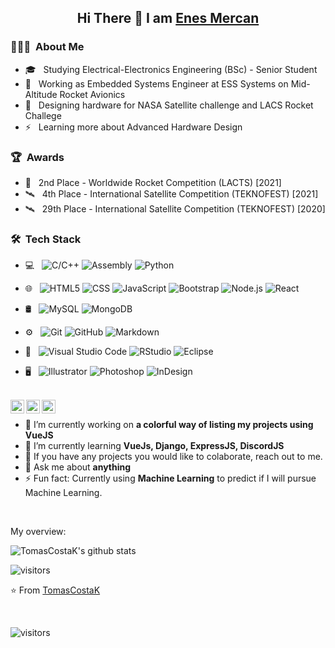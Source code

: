 
<!-- Greeting Section -->

<h2> 
  <p align="center">
      Hi There 👋 I am 
      <a href="https://github.com/enesmrcn">
      Enes Mercan
      </a>
  </p>
</h2>






<h3> 👨🏻‍💻 &nbsp;About Me </h3>

- 🎓 &nbsp; Studying Electrical-Electronics Engineering (BSc) - Senior Student
- 💼 &nbsp; Working as Embedded Systems Engineer at ESS Systems on Mid-Altitude Rocket Avionics
- 🚀 &nbsp; Designing hardware for NASA Satellite challenge and LACS Rocket Challege
- ⚡ &nbsp; Learning more about Advanced Hardware Design

<h3> 🏆 &nbsp;Awards</h3>

- 🚀 &nbsp; 2nd Place - Worldwide Rocket Competition (LACTS) [2021]
- 🛰️ &nbsp; 4th Place - International Satellite Competition (TEKNOFEST) [2021]
- 🛰️ &nbsp; 29th Place - International Satellite Competition (TEKNOFEST) [2020]

<h3> 🛠 &nbsp;Tech Stack</h3>

- 💻 &nbsp;
  ![C/C++](https://img.shields.io/badge/-C/C++-333333?style=flat&logo=C%2B%2B&logoColor=00599C)
  ![Assembly](https://img.shields.io/badge/-Python-333333?style=flat&logo=python)
  ![Python](https://img.shields.io/badge/-Python-333333?style=flat&logo=python)
  
- 🌐 &nbsp;
  ![HTML5](https://img.shields.io/badge/-HTML5-333333?style=flat&logo=HTML5)
  ![CSS](https://img.shields.io/badge/-CSS-333333?style=flat&logo=CSS3&logoColor=1572B6)
  ![JavaScript](https://img.shields.io/badge/-JavaScript-333333?style=flat&logo=javascript)
  ![Bootstrap](https://img.shields.io/badge/-Bootstrap-333333?style=flat&logo=bootstrap&logoColor=563D7C)
  ![Node.js](https://img.shields.io/badge/-Node.js-333333?style=flat&logo=node.js)
  ![React](https://img.shields.io/badge/-React-333333?style=flat&logo=react)
- 🛢 &nbsp;
  ![MySQL](https://img.shields.io/badge/-MySQL-333333?style=flat&logo=mysql)
  ![MongoDB](https://img.shields.io/badge/-MongoDB-333333?style=flat&logo=mongodb)
- ⚙️ &nbsp;
  ![Git](https://img.shields.io/badge/-Git-333333?style=flat&logo=git)
  ![GitHub](https://img.shields.io/badge/-GitHub-333333?style=flat&logo=github)
  ![Markdown](https://img.shields.io/badge/-Markdown-333333?style=flat&logo=markdown)
- 🔧 &nbsp;
  ![Visual Studio Code](https://img.shields.io/badge/-Visual%20Studio%20Code-333333?style=flat&logo=visual-studio-code&logoColor=007ACC)
  ![RStudio](https://img.shields.io/badge/-RStudio-333333?style=flat&logo=rstudio)
  ![Eclipse](https://img.shields.io/badge/-Eclipse-333333?style=flat&logo=eclipse-ide&logoColor=2C2255)
- 🖥 &nbsp;
  ![Illustrator](https://img.shields.io/badge/-Illustrator-333333?style=flat&logo=adobe-illustrator)
  ![Photoshop](https://img.shields.io/badge/-Photoshop-333333?style=flat&logo=adobe-photoshop)
  ![InDesign](https://img.shields.io/badge/-InDesign-333333?style=flat&logo=adobe-indesign)

<br/>










<a href="https://www.linkedin.com/in/tomascostax/">
  <img align="left" alt="TomasCostaK LinkedIn" width="22px" src="https://cdn.jsdelivr.net/npm/simple-icons@v3/icons/linkedin.svg" />
</a>
<a href="https://youtube.com">
  <img align="left" alt="TomasCostaK Youtube" width="22px" src="https://cdn.jsdelivr.net/npm/simple-icons@v3/icons/youtube.svg" />
</a>
<a href="https://medium.com">
  <img align="left" alt="TomasCostaK Medium" width="22px" src="https://cdn.jsdelivr.net/npm/simple-icons@v3/icons/medium.svg"/>
</a>

<div>
  
<br />
<p>

- 🔭 I’m currently working on **a colorful way of listing my projects using VueJS**
- 🌱 I’m currently learning **VueJs, Django, ExpressJS, DiscordJS**
- 👯 If you have any projects you would like to colaborate, reach out to me.
- 💬 Ask me about **anything**
- ⚡ Fun fact: Currently using **Machine Learning** to predict if I will pursue Machine Learning.

</h4>
</div>

<br />

<div><p>My overview: </p></div>

![TomasCostaK's github stats](https://github-readme-stats.vercel.app/api?username=TomasCostaK&show_icons=true)
<br />

<!-- Optional Visitors badge: -->
![visitors](https://visitor-badge.laobi.icu/badge?page_id=TomasCostaK.TomasCostaK)

⭐️ From [TomasCostaK](https://github.com/TomasCostaK/TomasCostaK) 

<br />





  <!-- Visitors badge: -->
![visitors](https://visitor-badge.laobi.icu/badge?page_id=enesmrcn.enesmrcn)
